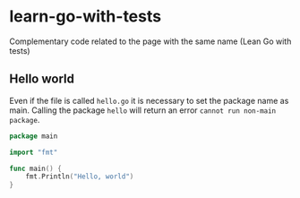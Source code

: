 # learn-go-with-tests

Complementary code related to the page with the same name (Lean Go with tests)

## Hello world

Even if the file is called `hello.go` it is necessary to set the package name as main. Calling the package `hello` will return an error `cannot run non-main package`.

```go
package main

import "fmt"

func main() {
	fmt.Println("Hello, world")
}
```
